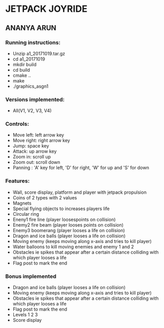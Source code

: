 # JETPACK JOYRIDE
## ANANYA ARUN

### Running instructions:

- Unzip a1_20171019.tar.gz
- cd a1_20171019
- mkdir build
- cd build
- cmake ..
- make
- ./graphics_asgn1

### Versions implemented:

- All(V1, V2, V3, V4)

### Controls:

- Move left: left arrow key
- Move right: right arrow key
- Jump: space key
- Attack: up arrow key
- Zoom in: scroll up
- Zoom out: scroll down
- Panning : 'A' key for left, 'D' for right, 'W' for up and 'S' for down

### Features:

- Wall, score display, platform and player with jetpack propulsion 
- Coins of 2 types with 2 values
- Magnets
- Special flying objects to increases players life
- Circular ring
- Eneny1 fire line (player loosespoints on collision) 
- Enemy2 fire beam (player looses points on collision)
- Enemy3 boomerang (player looses a life on collision)
- Dragon and ice balls (player looses a life on collision)
- Moving enemy (keeps moving along x-axis and tries to kill player)
- Water balloons to kill  moving enemies and enemy 1 and 2
- Obstacles ie spikes that appear after a certain distance
  colliding with which player looses a life
- Flag post to mark the end

### Bonus implemented

- Dragon and ice balls (player looses a life on collision)
- Moving enemy (keeps moving along x-axis and tries to kill player)
- Obstacles ie spikes that appear after a certain distance
  colliding with which player looses a life
- Flag post to mark the end
- Levels 1 2 3
- Score display
